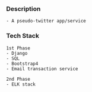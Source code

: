 ### Description
    - A pseudo-twitter app/service

### Tech Stack
    1st Phase
    - Django
    - SQL
    - Bootstrap4
    - Email transaction service

    2nd Phase
    - ELK stack